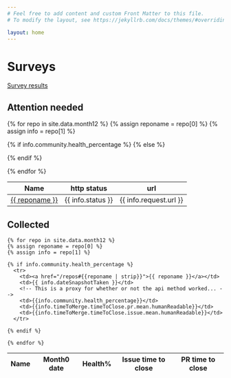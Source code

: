 ```yaml
---
# Feel free to add content and custom Front Matter to this file.
# To modify the layout, see https://jekyllrb.com/docs/themes/#overriding-theme-defaults

layout: home
---
```


# Surveys

[Survey results](/surveys)

## Attention needed

<table>
<thead>
<tr>
<th>Name </th>
<th>http status</th>
<th>url</th>

</tr>
</thead>

  {% for repo in site.data.month12 %}
  {% assign reponame = repo[0] %}
  {% assign info = repo[1] %}

  {% if info.community.health_percentage %}
  {% else %}
  <tr>
    <td><a href="/repos#{{reponame | strip}}">{{ reponame }}</a></td>
    <td>{{ info.status }}</td>
    <td>{{ info.request.url }}</td>
  </tr>
  {% endif %}

  {% endfor %}

</table>

## Collected

  <table>
  <thead>
  <tr>
  <th>Name </th>
  <th>Month0 date</th>
  <th>Health%</th>
  <th>Issue time to close</th>
  <th>PR time to close</th>
  </tr>
  </thead>

    {% for repo in site.data.month12 %}
    {% assign reponame = repo[0] %}
    {% assign info = repo[1] %}

    {% if info.community.health_percentage %}
      <tr>
        <td><a href="/repos#{{reponame | strip}}">{{ reponame }}</a></td>
        <td>{{ info.dateSnapshotTaken }}</td>
        <!-- This is a proxy for whether or not the api method worked... -->
        <td>{{info.community.health_percentage}}</td>
        <td>{{info.timeToMerge.timeToClose.pr.mean.humanReadable}}</td>
        <td>{{info.timeToMerge.timeToClose.issue.mean.humanReadable}}</td>
      </tr>

    {% endif %}

    {% endfor %}

  </table>

